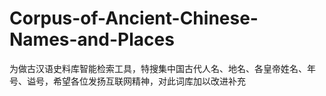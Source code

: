 # Corpus-of-Ancient-Chinese-Names-and-Places

为做古汉语史料库智能检索工具，特搜集中国古代人名、地名、各皇帝姓名、年号、谥号，希望各位发扬互联网精神，对此词库加以改进补充